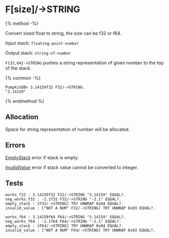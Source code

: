 # F[size]/->STRING

{% method -%}

Convert sized float to string, the size can be f32 or f64.

Input stack: `floating-point-number`

Output stack: `string-of-number`

`F{32,64}->STRING` pushes a string representation of given number to the top of the stack.

{% common -%}

```
PumpkinDB> 3.14159f32 F32/->STRING.
"3.14159"
```

{% endmethod %}

## Allocation

Space for string representation of number will be allocated.

## Errors

[EmptyStack](../errors/EmptyStack.md) error if stack is empty.

[InvalidValue](../errors/InvalidValue.md) error if stack value cannot be converted to integer.

## Tests

```test
works_f32 : 3.14159f32 F32/->STRING "3.14159" EQUAL?.
neg_works_f32 : -2.1f32 F32/->STRING "-2.1" EQUAL?.
empty_stack : [F32/->STRING] TRY UNWRAP 0x04 EQUAL?.
invalid_value : ["NOT A NUM" F32/->STRING] TRY UNWRAP 0x03 EQUAL?.

works_f64 : 3.14159f64 F64/->STRING "3.14159" EQUAL?.
neg_works_f64 : -2.1f64 F64/->STRING "-2.1" EQUAL?.
empty_stack : [F64/->STRING] TRY UNWRAP 0x04 EQUAL?.
invalid_value : ["NOT A NUM" F64/->STRING] TRY UNWRAP 0x03 EQUAL?.
```
